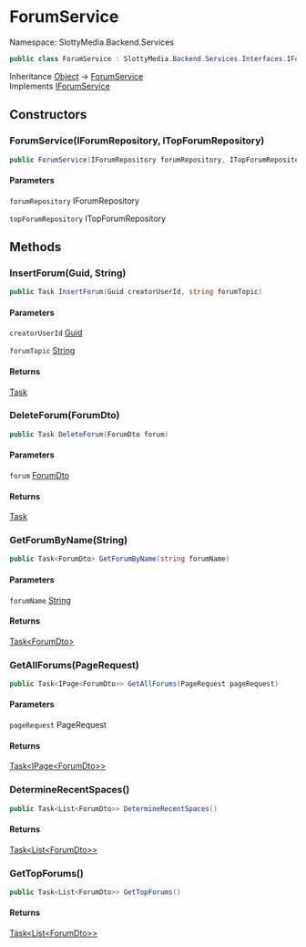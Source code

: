 # ForumService

Namespace: SlottyMedia.Backend.Services

```csharp
public class ForumService : SlottyMedia.Backend.Services.Interfaces.IForumService
```

Inheritance [Object](https://docs.microsoft.com/en-us/dotnet/api/system.object) → [ForumService](./slottymedia.backend.services.forumservice.md)<br>
Implements [IForumService](./slottymedia.backend.services.interfaces.iforumservice.md)

## Constructors

### **ForumService(IForumRepository, ITopForumRepository)**

```csharp
public ForumService(IForumRepository forumRepository, ITopForumRepository topForumRepository)
```

#### Parameters

`forumRepository` IForumRepository<br>

`topForumRepository` ITopForumRepository<br>

## Methods

### **InsertForum(Guid, String)**

```csharp
public Task InsertForum(Guid creatorUserId, string forumTopic)
```

#### Parameters

`creatorUserId` [Guid](https://docs.microsoft.com/en-us/dotnet/api/system.guid)<br>

`forumTopic` [String](https://docs.microsoft.com/en-us/dotnet/api/system.string)<br>

#### Returns

[Task](https://docs.microsoft.com/en-us/dotnet/api/system.threading.tasks.task)<br>

### **DeleteForum(ForumDto)**

```csharp
public Task DeleteForum(ForumDto forum)
```

#### Parameters

`forum` [ForumDto](./slottymedia.backend.dtos.forumdto.md)<br>

#### Returns

[Task](https://docs.microsoft.com/en-us/dotnet/api/system.threading.tasks.task)<br>

### **GetForumByName(String)**

```csharp
public Task<ForumDto> GetForumByName(string forumName)
```

#### Parameters

`forumName` [String](https://docs.microsoft.com/en-us/dotnet/api/system.string)<br>

#### Returns

[Task&lt;ForumDto&gt;](https://docs.microsoft.com/en-us/dotnet/api/system.threading.tasks.task-1)<br>

### **GetAllForums(PageRequest)**

```csharp
public Task<IPage<ForumDto>> GetAllForums(PageRequest pageRequest)
```

#### Parameters

`pageRequest` PageRequest<br>

#### Returns

[Task&lt;IPage&lt;ForumDto&gt;&gt;](https://docs.microsoft.com/en-us/dotnet/api/system.threading.tasks.task-1)<br>

### **DetermineRecentSpaces()**

```csharp
public Task<List<ForumDto>> DetermineRecentSpaces()
```

#### Returns

[Task&lt;List&lt;ForumDto&gt;&gt;](https://docs.microsoft.com/en-us/dotnet/api/system.threading.tasks.task-1)<br>

### **GetTopForums()**

```csharp
public Task<List<ForumDto>> GetTopForums()
```

#### Returns

[Task&lt;List&lt;ForumDto&gt;&gt;](https://docs.microsoft.com/en-us/dotnet/api/system.threading.tasks.task-1)<br>
